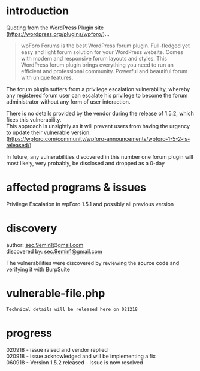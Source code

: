 # introduction

Quoting from the WordPress Plugin site (https://wordpress.org/plugins/wpforo/)...  
>wpForo Forums is the best WordPress forum plugin. Full-fledged yet easy and light forum solution for your WordPress website. Comes with modern and responsive forum layouts and styles. This WordPress forum plugin brings everything you need to run an efficient and professional community. Powerful and beautiful forum with unique features.

The forum plugin suffers from a privilege escalation vulnerability, whereby any registered forum user can escalate his privilege to become the forum administrator without any form of user interaction.

There is no details provided by the vendor during the release of 1.5.2, which fixes this vulnerability.  
This approach is unsightly as it will prevent users from having the urgency to update their vulnerable version.  
(https://wpforo.com/community/wpforo-announcements/wpforo-1-5-2-is-released/)  

In future, any vulnerabilities discovered in this number one forum plugin will most likely, very probably, be disclosed and dropped as a 0-day

# affected programs & issues

Privilege Escalation in wpForo 1.5.1 and possibly all previous version

# discovery

author: sec.9emin1@gmail.com  
discovered by: sec.9emin1@gmail.com  

The vulnerabilities were discovered by reviewing the source code and verifying it with BurpSuite

# vulnerable-file.php
```
Technical details will be released here on 021218

```
# progress

020918 - issue raised and vendor replied  
020918 - issue acknowledged and will be implementing a fix  
060918 - Version 1.5.2 released - Issue is now resolved  
